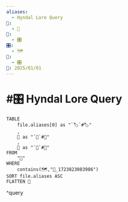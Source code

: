 ```yaml
---
aliases:
  - Hyndal Lore Query
📁:
  - 🔢
🔢:
  - 🎛️
🎛️:
  - 🗺️
🔀:
  - 🎛️
📅: 2025/01/01
---
```

# #🎛️ Hyndal Lore Query

```dataview
TABLE
	file.aliases[0] as "`🏷️`#🏷️"
	,
	🔀 as "`🔀`#🔀"
	,
	📅 as "`📅`#📅"
FROM
	"📁"
WHERE
	contains(🗺️,"📁_1723823083986")
SORT file.aliases ASC
FLATTEN 🔀
```

^query